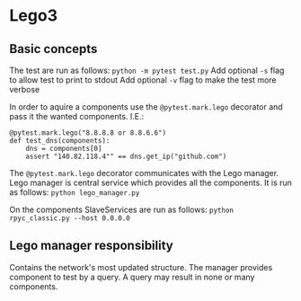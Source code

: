 # Lego3
## Basic concepts
The test are run as follows:
```python -m pytest test.py```
Add optional `-s` flag to allow test to print to stdout
Add optional `-v` flag to make the test more verbose

In order to aquire a components use the `@pytest.mark.lego` decorator and pass it the wanted components. I.E.:
```
@pytest.mark.lego("8.8.8.8 or 8.8.6.6")
def test_dns(components):
    dns = components[0]
    assert "140.82.118.4"" == dns.get_ip("github.com")
```

The `@pytest.mark.lego` decorator communicates with the Lego manager.
Lego manager is central service which provides all the components.
It is run as follows:
```python lego_manager.py```

On the components SlaveServices are run as follows:
```python rpyc_classic.py --host 0.0.0.0```

## Lego manager responsibility
Contains the network's most updated structure.
The manager provides component to test by a query.
A query may result in none or many components.
